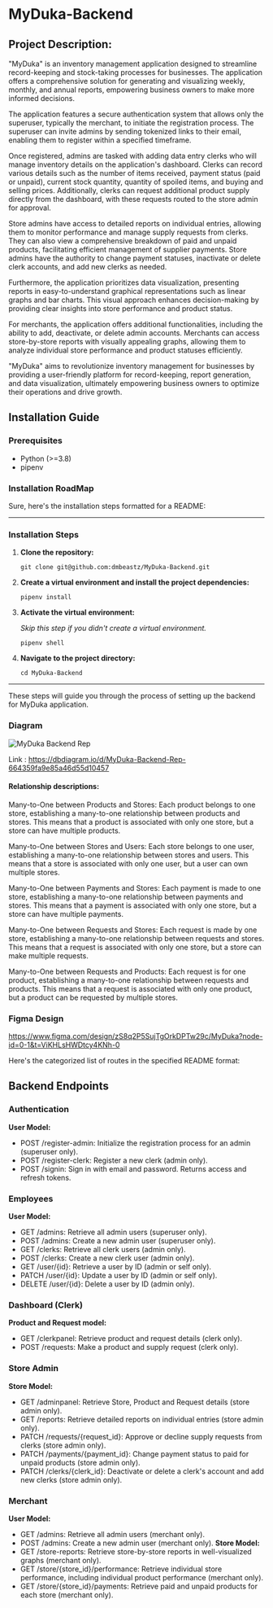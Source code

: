 # MyDuka-Backend
## Project Description: 

"MyDuka" is an inventory management application designed to streamline record-keeping and stock-taking processes for businesses. The application offers a comprehensive solution for generating and visualizing weekly, monthly, and annual reports, empowering business owners to make more informed decisions.

The application features a secure authentication system that allows only the superuser, typically the merchant, to initiate the registration process. The superuser can invite admins by sending tokenized links to their email, enabling them to register within a specified timeframe.

Once registered, admins are tasked with adding data entry clerks who will manage inventory details on the application's dashboard. Clerks can record various details such as the number of items received, payment status (paid or unpaid), current stock quantity, quantity of spoiled items, and buying and selling prices. Additionally, clerks can request additional product supply directly from the dashboard, with these requests routed to the store admin for approval.

Store admins have access to detailed reports on individual entries, allowing them to monitor performance and manage supply requests from clerks. They can also view a comprehensive breakdown of paid and unpaid products, facilitating efficient management of supplier payments. Store admins have the authority to change payment statuses, inactivate or delete clerk accounts, and add new clerks as needed.

Furthermore, the application prioritizes data visualization, presenting reports in easy-to-understand graphical representations such as linear graphs and bar charts. This visual approach enhances decision-making by providing clear insights into store performance and product status.

For merchants, the application offers additional functionalities, including the ability to add, deactivate, or delete admin accounts. Merchants can access store-by-store reports with visually appealing graphs, allowing them to analyze individual store performance and product statuses efficiently.

"MyDuka" aims to revolutionize inventory management for businesses by providing a user-friendly platform for record-keeping, report generation, and data visualization, ultimately empowering business owners to optimize their operations and drive growth.

## Installation Guide
### Prerequisites

- Python (>=3.8)
- pipenv 

### Installation RoadMap
Sure, here's the installation steps formatted for a README:

---

### Installation Steps

1. **Clone the repository:**

    ```
    git clone git@github.com:dmbeastz/MyDuka-Backend.git
    ```

2. **Create a virtual environment and install the project dependencies:**

    ```
    pipenv install
    ```

3. **Activate the virtual environment:**

    *Skip this step if you didn't create a virtual environment.*

    ```
    pipenv shell
    ```

4. **Navigate to the project directory:**

    ```
    cd MyDuka-Backend
    ```

--- 

These steps will guide you through the process of setting up the backend for MyDuka application.

### Diagram

![MyDuka Backend Rep](https://github.com/dmbeastz/MyDuka-Backend/assets/145768413/2426c2b3-2d2b-409e-bdec-d5e38f23caa4)

Link : https://dbdiagram.io/d/MyDuka-Backend-Rep-664359fa9e85a46d55d10457

#### Relationship descriptions:

Many-to-One between Products and Stores: Each product belongs to one store, establishing a many-to-one relationship between products and stores. This means that a product is associated with only one store, but a store can have multiple products.

Many-to-One between Stores and Users: Each store belongs to one user, establishing a many-to-one relationship between stores and users. This means that a store is associated with only one user, but a user can own multiple stores.

Many-to-One between Payments and Stores: Each payment is made to one store, establishing a many-to-one relationship between payments and stores. This means that a payment is associated with only one store, but a store can have multiple payments.

Many-to-One between Requests and Stores: Each request is made by one store, establishing a many-to-one relationship between requests and stores. This means that a request is associated with only one store, but a store can make multiple requests.

Many-to-One between Requests and Products: Each request is for one product, establishing a many-to-one relationship between requests and products. This means that a request is associated with only one product, but a product can be requested by multiple stores.

### Figma Design
https://www.figma.com/design/zS8q2P5SujTgOrkDPTw29c/MyDuka?node-id=0-1&t=ViKHLsHWDtcy4KNh-0 


Here's the categorized list of routes in the specified README format:

## Backend Endpoints

### Authentication
**User Model:**
- POST /register-admin: Initialize the registration process for an admin (superuser only).
- POST /register-clerk: Register a new clerk (admin only).
- POST /signin: Sign in with email and password. Returns access and refresh tokens.

### Employees
**User Model:**
- GET /admins: Retrieve all admin users (superuser only).
- POST /admins: Create a new admin user (superuser only).
- GET /clerks: Retrieve all clerk users (admin only).
- POST /clerks: Create a new clerk user (admin only).
- GET /user/{id}: Retrieve a user by ID (admin or self only).
- PATCH /user/{id}: Update a user by ID (admin or self only).
- DELETE /user/{id}: Delete a user by ID (admin only).

### Dashboard (Clerk)
**Product and Request model:**
- GET /clerkpanel: Retrieve product and request details (clerk only).
- POST /requests: Make a product and supply request (clerk only).

### Store Admin
**Store Model:**
- GET /adminpanel: Retrieve Store, Product and Request details (store admin only).
- GET /reports: Retrieve detailed reports on individual entries (store admin only).
- PATCH /requests/{request_id}: Approve or decline supply requests from clerks (store admin only).
- PATCH /payments/{payment_id}: Change payment status to paid for unpaid products (store admin only).
- PATCH /clerks/{clerk_id}: Deactivate or delete a clerk's account and add new clerks (store admin only).

### Merchant
**User Model:**
- GET /admins: Retrieve all admin users (merchant only).
- POST /admins: Create a new admin user (merchant only).
**Store Model:**
- GET /store-reports: Retrieve store-by-store reports in well-visualized graphs (merchant only).
- GET /store/{store_id}/performance: Retrieve individual store performance, including individual product performance (merchant only).
- GET /store/{store_id}/payments: Retrieve paid and unpaid products for each store (merchant only).